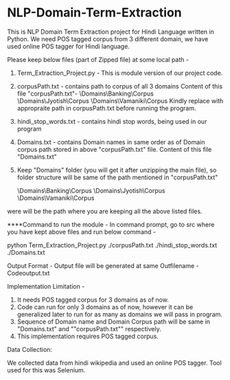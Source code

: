 # NLP-Domain-Term-Extraction
This is NLP Domain Term Extraction project for Hindi Language written in Python. We need POS tagged corpus from 3 different domain, we have
used online POS tagger for Hindi language.

Please keep below files (part of Zipped file) at some local path <Localpath>- 

1. Term_Extraction_Project.py - This is module version of our project code.
2. corpusPath.txt  - contains path to corpus of all 3 domains
   Content of this file "corpusPath.txt"- 
 	<Localpath>\Domains\Banking\Corpus
	<Localpath>\Domains\Jyotish\Corpus
	<Localpath>\Domains\Vamaniki\Corpus
Kindly replace <LocalPath> with appropraite path in corpusPath.txt before running the program.


3. hindi_stop_words.txt - contains hindi stop words, being used in our program
4. Domains.txt - contains Domain names in same order as of Domain corpus path stored in above "corpusPath.txt" file.
   Content of this file "Domains.txt"

5. Keep "Domains" folder (you will get it after unzipping the main file), so folder structure will be same of the path mentioned in   "corpusPath.txt"

	<Localpath>\Domains\Banking\Corpus
	<Localpath>\Domains\Jyotish\Corpus
	<Localpath>\Domains\Vamaniki\Corpus

were <Localpath> will be the path where you are keeping all the above listed files.

****Command to run the module - In command prompt, go to <Localpath>src where you have kept above files and run below command - 

python Term_Extraction_Project.py ./corpusPath.txt ./hindi_stop_words.txt ./Domains.txt

Output Format - Output file will be generated at same <localpath>
Outfilename - Codeoutput.txt

Implementation Limitation - 

1. It needs POS tagged corpus for 3 domains as of now.
2. Code can run for only 3 domains as of now, however it can be generalized later to run for as many as domains we will pass in program.
3. Sequence of Domain name and Domain Corpus path will be same in "Domains.txt" and ""corpusPath.txt"" respectively.
4. This implementation requires POS tagged corpus.


Data Collection:

We collected data from hindi wikipedia and used an online POS tagger. Tool used for this was Selenium.

